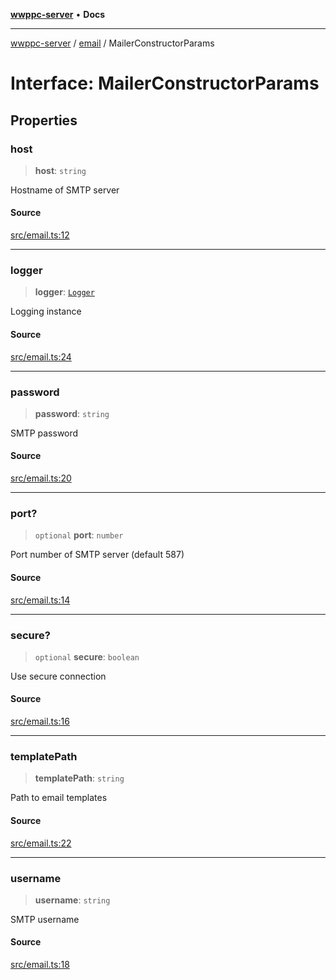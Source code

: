 [**wwppc-server**](../../README.md) • **Docs**

***

[wwppc-server](../../modules.md) / [email](../README.md) / MailerConstructorParams

# Interface: MailerConstructorParams

## Properties

### host

> **host**: `string`

Hostname of SMTP server

#### Source

[src/email.ts:12](https://github.com/WWPPC/WWPPC/blob/584aa62fb3ebbd25c8ff645874f2b4225415492a/wwppc-server/src/email.ts#L12)

***

### logger

> **logger**: [`Logger`](../../log/interfaces/Logger.md)

Logging instance

#### Source

[src/email.ts:24](https://github.com/WWPPC/WWPPC/blob/584aa62fb3ebbd25c8ff645874f2b4225415492a/wwppc-server/src/email.ts#L24)

***

### password

> **password**: `string`

SMTP password

#### Source

[src/email.ts:20](https://github.com/WWPPC/WWPPC/blob/584aa62fb3ebbd25c8ff645874f2b4225415492a/wwppc-server/src/email.ts#L20)

***

### port?

> `optional` **port**: `number`

Port number of SMTP server (default 587)

#### Source

[src/email.ts:14](https://github.com/WWPPC/WWPPC/blob/584aa62fb3ebbd25c8ff645874f2b4225415492a/wwppc-server/src/email.ts#L14)

***

### secure?

> `optional` **secure**: `boolean`

Use secure connection

#### Source

[src/email.ts:16](https://github.com/WWPPC/WWPPC/blob/584aa62fb3ebbd25c8ff645874f2b4225415492a/wwppc-server/src/email.ts#L16)

***

### templatePath

> **templatePath**: `string`

Path to email templates

#### Source

[src/email.ts:22](https://github.com/WWPPC/WWPPC/blob/584aa62fb3ebbd25c8ff645874f2b4225415492a/wwppc-server/src/email.ts#L22)

***

### username

> **username**: `string`

SMTP username

#### Source

[src/email.ts:18](https://github.com/WWPPC/WWPPC/blob/584aa62fb3ebbd25c8ff645874f2b4225415492a/wwppc-server/src/email.ts#L18)
